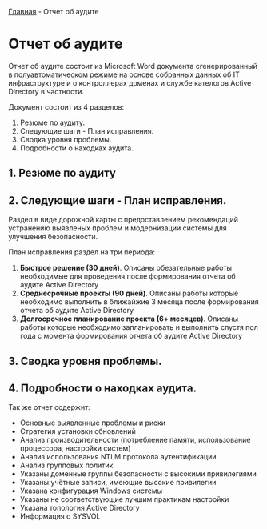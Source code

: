 [Главная](/) - Отчет об аудите

# Отчет об аудите

Отчет об аудите состоит из Microsoft Word документа сгенерированный в полуавтоматическом режиме на основе собранных данных об IT инфраструктуре и о контроллерах доменах и службе кателогов Active Directory в частности.

Документ состоит из 4 разделов:

1. Резюме по аудиту. 
2. Следующие шаги - План исправления.
3. Сводка уровня проблемы.
4. Подробности о находках аудита.


## 1. Резюме по аудиту


## 2. Следующие шаги - План исправления.

Раздел в виде дорожной карты с предоставлением рекомендаций устранению выявленых проблем и модернизации системы для улучшения безопасности.

План исправления раздел на три периода:
1. **Быстрое решение (30 дней)**. Описаны обезательные работы необходимые для проведения после формирования отчета об аудите Active Directory
2. **Среднесрочные проекты (90 дней)**. Описаны работы которые необходимо выполнить в ближайжие 3 месяца после формирования отчета об аудите Active Directory
3. **Долгосрочное планирование проекта (6+ месяцев)**. Описаны работы которые необходимо запланировать и выполнить спустя пол года с момента формирования отчета об аудите Active Directory


## 3. Сводка уровня проблемы.


## 4. Подробности о находках аудита.


Так же отчет содержит:
- Основные выявленные проблемы и риски
- Стратегия установки обновлений
- Анализ производительности (потребление памяти, использование процессора, настройки систем)
- Анализ использования NTLM протокола аутентификации
- Анализ групповых политик
- Указаны доменные группы безопасности с высокими привилегиями
- Указаны учётные записи, имеющие высокие привилегии
- Указана конфигурация Windows системы
- Указаны не соответствующие лучшим практикам настройки
- Указана топология Active Directory
- Информация о SYSVOL